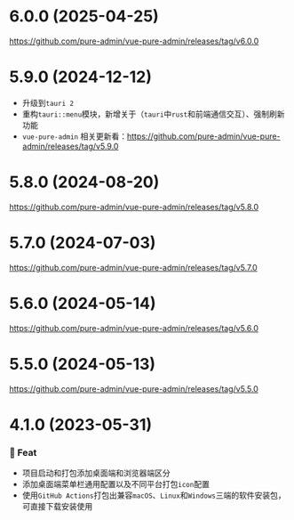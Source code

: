 # 6.0.0 (2025-04-25)

https://github.com/pure-admin/vue-pure-admin/releases/tag/v6.0.0

# 5.9.0 (2024-12-12)

- 升级到`tauri 2`
- 重构`tauri::menu`模块，新增关于（`tauri`中`rust`和前端通信交互）、强制刷新功能
- `vue-pure-admin` 相关更新看：https://github.com/pure-admin/vue-pure-admin/releases/tag/v5.9.0

# 5.8.0 (2024-08-20)

https://github.com/pure-admin/vue-pure-admin/releases/tag/v5.8.0

# 5.7.0 (2024-07-03)

https://github.com/pure-admin/vue-pure-admin/releases/tag/v5.7.0

# 5.6.0 (2024-05-14)

https://github.com/pure-admin/vue-pure-admin/releases/tag/v5.6.0

# 5.5.0 (2024-05-13)

https://github.com/pure-admin/vue-pure-admin/releases/tag/v5.5.0

# 4.1.0 (2023-05-31)

### 🎫 Feat

- 项目启动和打包添加桌面端和浏览器端区分
- 添加桌面端菜单栏通用配置以及不同平台打包`icon`配置
- 使用`GitHub Actions`打包出兼容`macOS`、`Linux`和`Windows`三端的软件安装包，可直接下载安装使用
